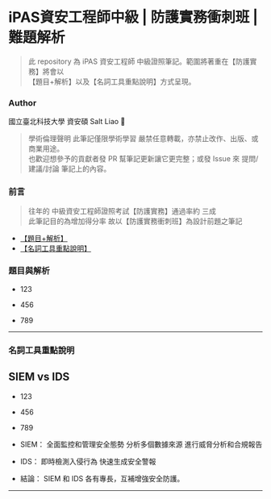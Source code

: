 # iPAS資安工程師中級 | 防護實務衝刺班 | 難題解析
> 此 repository 為 iPAS 資安工程師 中級證照筆記。範圍將著重在【防護實務】將會以\
> 【題目+解析】以及【名詞工具重點說明】方式呈現。

### Author
國立臺北科技大學 資安碩 Salt Liao 🧂
> 學術倫理聲明 此筆記僅限學術學習 嚴禁任意轉載，亦禁止改作、出版、或商業用途。\
> 也歡迎想參予的貢獻者發 PR 幫筆記更新讓它更完整；或發 Issue 來 提問/建議/討論 筆記上的內容。

### 前言
> 往年的 中級資安工程師證照考試【防護實務】通過率約 三成\
> 此筆記目的為增加得分率 故以【防護實務衝刺班】為設計前題之筆記

- [【題目+解析】](#題目與解析)
- [【名詞工具重點說明】](#名詞工具重點說明)

### 題目與解析

- 123

- 456

- 789


---

### 名詞工具重點說明

## SIEM vs IDS

- 123

- 456

- 789

- SIEM：
    全面監控和管理安全態勢
    分析多個數據來源
    進行威脅分析和合規報告
- IDS：
    即時檢測入侵行為
    快速生成安全警報
- 結論：
    SIEM 和 IDS 各有專長，互補增強安全防護。

---

